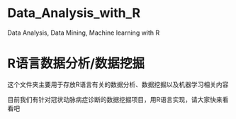# Data_Analysis_with_R
Data Analysis, Data Mining, Machine learning with R


# R语言数据分析/数据挖掘

这个文件夹主要用于存放R语言有关的数据分析、数据挖掘以及机器学习相关内容

目前我们有针对冠状动脉病症诊断的数据挖掘项目，用R语言实现，请大家快来看看吧
